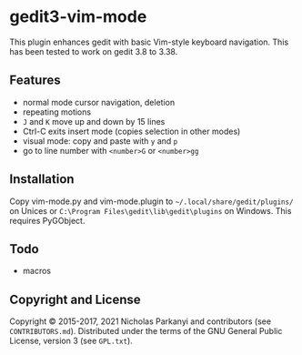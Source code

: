 gedit3-vim-mode
================

This plugin enhances gedit with basic Vim-style keyboard navigation. This has been
tested to work on gedit 3.8 to 3.38.

Features
--------
* normal mode cursor navigation, deletion
* repeating motions
* `J` and `K` move up and down by 15 lines
* Ctrl-C exits insert mode (copies selection in other modes)
* visual mode: copy and paste with `y` and `p`
* go to line number with `<number>G` or `<number>gg`

Installation
------------
Copy vim-mode.py and vim-mode.plugin to `~/.local/share/gedit/plugins/` on Unices
or `C:\Program Files\gedit\lib\gedit\plugins` on Windows. This requires PyGObject.

Todo
----
* macros

Copyright and License
---------------------
Copyright © 2015-2017, 2021 Nicholas Parkanyi and contributors (see
`CONTRIBUTORS.md`). Distributed under the terms of the GNU General Public License,
version 3 (see `GPL.txt`).
